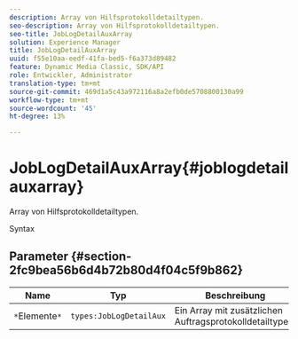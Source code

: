 ```yaml
---
description: Array von Hilfsprotokolldetailtypen.
seo-description: Array von Hilfsprotokolldetailtypen.
seo-title: JobLogDetailAuxArray
solution: Experience Manager
title: JobLogDetailAuxArray
uuid: f55e10aa-eedf-41fa-bed5-f6a373d89482
feature: Dynamic Media Classic, SDK/API
role: Entwickler, Administrator
translation-type: tm+mt
source-git-commit: 469d1a5c43a972116a8a2efb0de5708800130a99
workflow-type: tm+mt
source-wordcount: '45'
ht-degree: 13%

---
```



# JobLogDetailAuxArray{#joblogdetailauxarray}

Array von Hilfsprotokolldetailtypen.

Syntax

## Parameter {#section-2fc9bea56b6d4b72b80d4f04c5f9b862}

| Name | Typ | Beschreibung |
|---|---|---|
| `*`Elemente`*` | `types:JobLogDetailAux` | Ein Array mit zusätzlichen Auftragsprotokolldetailtypen. |

